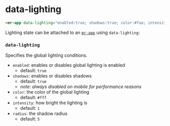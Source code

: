 # data-lighting

```html
<mr-app data-lighting="enabled:true; shadows:true; color:#faa; intensity:0.2; radius:4;"> ... </mr-app>
```

Lighting state can be attached to an [`mr-app`](/doc/mr-app) using `data-lighting`:

### `data-lighting`
Specifies the global lighting conditions.

- `enabled`: enables or disables global lighting is enabled
  - default: `true`
- `shadows`: enables or disables shadows
  - default: `true`
  - _note: always disabled on mobile for performance reasons_
- `color`: the color of the global lighting
  - default: `#fff`
- `intensity`: how bright the lighting is
  - default: `1`
- `radius`: the shadow radius
  - default: `5`

